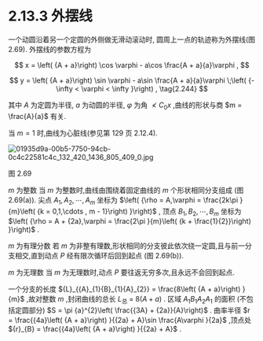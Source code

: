 # 2.13.3 外摆线

一个动圆沿着另一个定圆的外侧做无滑动滚动时, 圆周上一点的轨迹称为外摆线(图 2.69). 外摆线的参数方程为

$$
x = \left( {A + a}\right) \cos \varphi  - a\cos \frac{A + a}{a}\varphi ,
$$

$$
y = \left( {A + a}\right) \sin \varphi  - a\sin \frac{A + a}{a}\varphi \;\left( {-\infty  < \varphi  < \infty }\right) , \tag{2.244}
$$

其中 $A$ 为定圆为半径, $a$ 为动圆的半径, $\varphi$ 为角 $\nless  {C}_{0}x$ ,曲线的形状与商 $m = \frac{A}{a}$ 有关.

当 $m = 1$ 时,曲线为心脏线(参见第 129 页 2.12.4).

![01935d9a-00b5-7750-94cb-0c4c22581c4c_132_420_1436_805_409_0.jpg](/images/01935d9a-00b5-7750-94cb-0c4c22581c4c_132_420_1436_805_409_0.jpg)

图 2.69

$m$ 为整数 当 $m$ 为整数时,曲线由围绕着固定曲线的 $m$ 个形状相同分支组成 (图 2.69(a)). 尖点 ${A}_{1},{A}_{2},\cdots ,{A}_{m}$ 坐标为 $\left( {\rho  = A,\varphi  = \frac{2k\pi }{m}\left( {k = 0,1,\cdots , m - 1}\right) }\right)$ , 顶点 ${B}_{1},{B}_{2},\cdots ,{B}_{m}$ 坐标为 $\left( {\rho  = A + {2a},\varphi  = \frac{2\pi }{m}\left( {k + \frac{1}{2}}\right) }\right)$ .

$m$ 为有理分数 若 $m$ 为非整有理数,形状相同的分支彼此依次绕一定圆,且与前一分支相交,直到动点 $P$ 经有限次循环后回到起点 (图 2.69(b)).

$m$ 为无理数 当 $m$ 为无理数时,动点 $P$ 要往返无穷多次,且永远不会回到起点.

一个分支的长度 ${L}_{{A}_{1}{B}_{1}{A}_{2}} = \frac{8\left( {A + a}\right) }{m}$ ,故对整数 $m$ ,封闭曲线的总长 ${L}_{\text{总 }} =$ $8\left( {A + a}\right)$ . 区域 ${A}_{1}{B}_{1}{A}_{2}{A}_{1}$ 的面积 (不包括定圆部分) $S = \pi {a}^{2}\left( \frac{{3A} + {2a}}{A}\right)$ . 曲率半径 $r = \frac{{4a}\left( {A + a}\right) }{{2a} + A}\sin \frac{A\varphi }{2a}$ ,顶点处 ${r}_{B} = \frac{{4a}\left( {A + a}\right) }{{2a} + A}$ .
